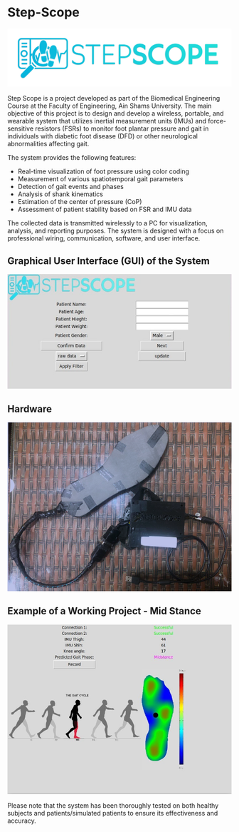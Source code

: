 # Step-Scope

![Step Scope Logo](https://github.com/mohamedeyaad/Step-Scope/blob/GUI/gui/graphics/LOGO_color.png)

Step Scope is a project developed as part of the Biomedical Engineering Course at the Faculty of Engineering, Ain Shams University. The main objective of this project is to design and develop a wireless, portable, and wearable system that utilizes inertial measurement units (IMUs) and force-sensitive resistors (FSRs) to monitor foot plantar pressure and gait in individuals with diabetic foot disease (DFD) or other neurological abnormalities affecting gait.

The system provides the following features:
- Real-time visualization of foot pressure using color coding
- Measurement of various spatiotemporal gait parameters
- Detection of gait events and phases
- Analysis of shank kinematics
- Estimation of the center of pressure (CoP)
- Assessment of patient stability based on FSR and IMU data

The collected data is transmitted wirelessly to a PC for visualization, analysis, and reporting purposes. The system is designed with a focus on professional wiring, communication, software, and user interface.

## Graphical User Interface (GUI) of the System

![GUI](https://github.com/mohamedeyaad/Step-Scope/blob/GUI/GUI.jpeg)

## Hardware

![Hardware](https://github.com/mohamedeyaad/Step-Scope/blob/GUI/Hardware.png)

## Example of a Working Project - Mid Stance

![Example - Mid Stance](https://github.com/mohamedeyaad/Step-Scope/blob/GUI/Example%20-%20Mid%20Stance.jpeg)

Please note that the system has been thoroughly tested on both healthy subjects and patients/simulated patients to ensure its effectiveness and accuracy.
